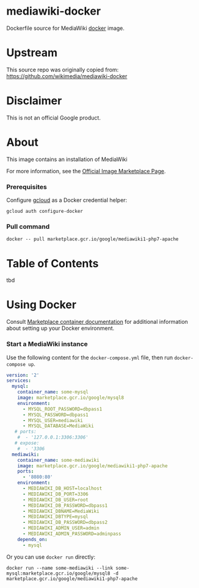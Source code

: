mediawiki-docker
============

Dockerfile source for MediaWiki [docker](https://docker.io) image.

# Upstream

This source repo was originally copied from:
https://github.com/wikimedia/mediawiki-docker

# Disclaimer

This is not an official Google product.

# About
This image contains an installation of MediaWiki

For more information, see the
[Official Image Marketplace Page](https://console.cloud.google.com/marketplace/product/google/mediawiki1-php7-apache).

### Prerequisites

Configure [gcloud](https://cloud.google.com/sdk/gcloud/) as a Docker credential helper:

```shell
gcloud auth configure-docker
```

### Pull command

```shell
docker -- pull marketplace.gcr.io/google/mediawiki1-php7-apache
```
# <a name="table-of-contents"></a>Table of Contents

tbd

# <a name="using-docker"></a>Using Docker

Consult [Marketplace container documentation](https://cloud.google.com/launcher/docs/launcher-container)
for additional information about setting up your Docker environment.

### <a name="start-a-MediaWiki-instance-docker"></a>Start a MediaWiki instance

Use the following content for the `docker-compose.yml` file, then run `docker-compose up`.

```yaml
version: '2'
services:
  mysql:
    container_name: some-mysql
    image: marketplace.gcr.io/google/mysql8
    environment:
      - MYSQL_ROOT_PASSWORD=dbpass1
      - MYSQL_PASSWORD=dbpass1
      - MYSQL_USER=mediawiki
      - MYSQL_DATABASE=MediaWiki
   # ports:
    #  - '127.0.0.1:3306:3306'
   # expose:
    #  - '3306
  mediawiki:
    container_name: some-mediawiki
    image: marketplace.gcr.io/google/mediawiki1-php7-apache
    ports:
      - '8080:80'
    environment:
      - MEDIAWIKI_DB_HOST=localhost
      - MEDIAWIKI_DB_PORT=3306
      - MEDIAWIKI_DB_USER=root
      - MEDIAWIKI_DB_PASSWORD=dbpass1
      - MEDIAWIKI_DBNAME=MediaWiki
      - MEDIAWIKI_DBTYPE=mysql
      - MEDIAWIKI_DB_PASSWORD=dbpass2
      - MEDIAWIKI_ADMIN_USER=admin
      - MEDIAWIKI_ADMIN_PASSWORD=adminpass
    depends_on:
      - mysql
```
Or you can use `docker run` directly:
```
docker run --name some-mediawiki --link some-mysql:marketplace.gcr.io/google/mysql8 -d marketplace.gcr.io/google/mediawiki1-php7-apache
```
